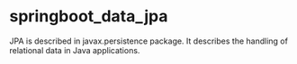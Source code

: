 # springboot_data_jpa

JPA is described in javax.persistence package.
It describes the handling of relational data in Java applications.                                                                        
